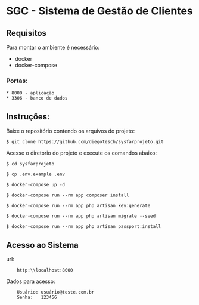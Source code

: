 <h1>SGC - Sistema de Gestão de Clientes</h1>

## Requisitos

Para montar o ambiente é necessário:

* docker
* docker-compose

### Portas:

	* 8000 - aplicação
	* 3306 - banco de dados

## Instruções:

Baixe o repositório contendo os arquivos do projeto:

    $ git clone https://github.com/diegotesch/sysfarprojeto.git

Acesse o diretorio do projeto e execute os comandos abaixo:

	$ cd sysfarprojeto

	$ cp .env.example .env

	$ docker-compose up -d

	$ docker-compose run --rm app composer install

	$ docker-compose run --rm app php artisan key:generate

	$ docker-compose run --rm app php artisan migrate --seed

	$ docker-compose run --rm app php artisan passport:install

## Acesso ao Sistema

url: 

		http:\\localhost:8000

Dados para acesso:
		
		Usuário: usuário@teste.com.br
		Senha:   123456